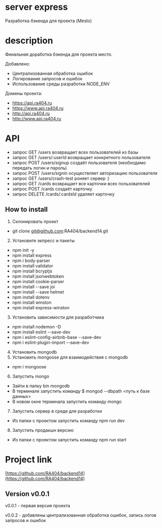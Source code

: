 # server express
Разработка бэкенда для проекта (Mesto)

# description
Финальная доработка бэкенда для проекта место.

Добавлено:
* Централизованная обработка ошибок
* Логирование запросов и ошибок
* Использование среды разработки NODE_ENV

Домены проекта:
* https://api.ra404.ru
* https://www.api.ra404.ru
* http://api.ra404.ru
* http://www.api.ra404.ru

# API 
* запрос GET /users возвращает всех пользователей из базы
* запрос GET /users/:userId возвращает конкретного пользователя
* запрос POST /users/signup создаёт пользователя (необходимо передать логин и пароль)
* запрос POST /users/signin осуществляет авторизацию пользователя
* запрос GET /users/crash-test роняет сервер :)
* запрос GET /cards возвращает все карточки всех пользователей
* запрос POST /cards создаёт карточку
* запрос DELETE /cards/:cardsId удаляет карточку

## How to install
1. Склонировать проект
* git clone git@github.com:RA404/backend14.git
2. Установите экпресс и пакеты
* npm init -y
* npm install express
* npm i body-parser
* npm install validator
* npm install bcryptjs
* npm install jsonwebtoken
* npm install cookie-parser
* npm install --save joi
* npm install --save helmet
* npm install dotenv
* npm install winston
* npm install express-winston
3. Установить зависимости для разработчика
* npm install nodemon -D
* npm install eslint --save-dev   
* npm i eslint-config-airbnb-base --save-dev
* npm i eslint-plugin-import --save-dev
4. Установить mongodb
5. Установить mongoose для взаимодействия с mongodb
* npm i mongoose
6. Запустить mongo
* Зайти в папку bin mongodb
* В терминале запустить команду $ mongod --dbpath <путь к базе данных>
* В новом окне терминала запустить команду mongo
7. Запустить сервер в среде для разработки
* Из папки с проектом запустить команду npm run dev
8. Запустить продакшн версию
* Из папки с проектом запустить команду npm run start

# Project link 
[https://github.com/RA404/backend14](https://github.com/RA404/backend14)

## Version v0.0.1
v0.0.1 - первая версия проекта

v0.0.2 - добавлены централизованная обработка ошибок, запись логов запросов и ошибок 